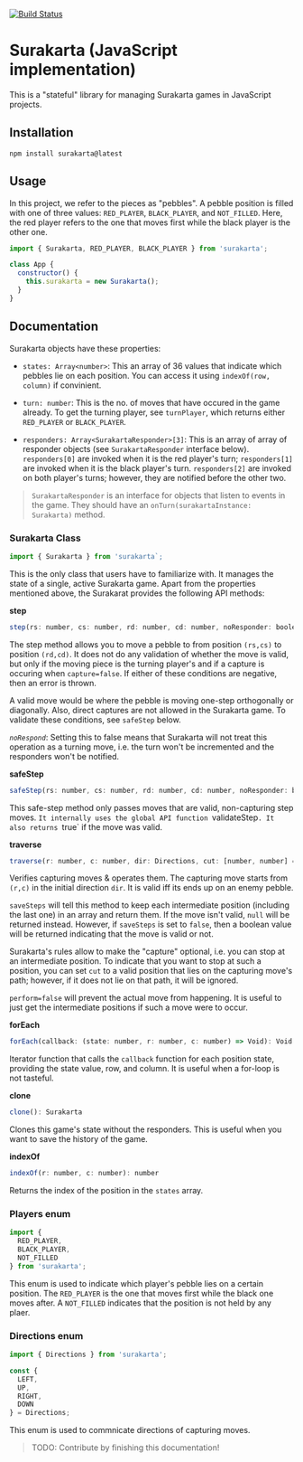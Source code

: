 [![Build Status](https://dev.azure.com/SurakartaArcade/Surakarta/_apis/build/status/SurakartaArcade.surakarta-js?branchName=master)](https://dev.azure.com/SurakartaArcade/Surakarta/_build/latest?definitionId=1&branchName=master)

# Surakarta (JavaScript implementation)

This is a "stateful" library for managing Surakarta games in JavaScript projects.

## Installation

```
npm install surakarta@latest
```

## Usage

In this project, we refer to the pieces as "pebbles". A pebble position is filled with one of three values: `RED_PLAYER`, `BLACK_PLAYER`, and `NOT_FILLED`. Here, the red player refers to the one that moves first while the black player is the other one.

```js
import { Surakarta, RED_PLAYER, BLACK_PLAYER } from 'surakarta';

class App {
  constructor() {
    this.surakarta = new Surakarta();
  }
}
```

## Documentation

Surakarta objects have these properties:

* `states: Array<number>`: This an array of 36 values that indicate which pebbles lie on each position. You can access it using `indexOf(row, column)` if convinient.

* `turn: number`: This is the no. of moves that have occured in the game already. To get the turning player, see `turnPlayer`, which returns either `RED_PLAYER` or `BLACK_PLAYER`.

* `responders: Array<SurakartaResponder>[3]`: This is an array of array of responder objects (see `SurakartaResponder` interface below). `responders[0]` are invoked when it is the red player's turn; `responders[1]` are invoked when it is the black player's turn. `responders[2]` are invoked on both player's turns; however, they are notified before the other two.

> `SurakartaResponder` is an interface for objects that listen to events in the game. They should have an `onTurn(surakartaInstance: Surakarta)` method.

### Surakarta Class

```js
import { Surakarta } from 'surakarta`;
```

This is the only class that users have to familiarize with. It manages the state of a single, active Surakarta game. Apart from the properties mentioned above, the Surakarat provides the following API methods:

**step**
```js
step(rs: number, cs: number, rd: number, cd: number, noResponder: boolean = false, capture: boolean = false): Void
```

The step method allows you to move a pebble to from position `(rs,cs)` to position `(rd,cd)`. It does not do any validation of whether the move is valid, but only if the moving piece is the turning player's and if a capture is occuring when `capture=false`. If either of these conditions are negative, then an error is thrown.

A valid move would be where the pebble is moving one-step orthogonally or diagonally. Also, direct captures are not allowed in the Surakarta game. To validate these conditions, see `safeStep` below.

_`noRespond`_: Setting this to false means that Surakarta will not treat this operation as a turning move, i.e. the turn won't be incremented and the responders won't be notified.

**safeStep**
```js
safeStep(rs: number, cs: number, rd: number, cd: number, noResponder: boolean): boolean
```

This safe-step method only passes moves that are valid, non-capturing step moves. `It internally uses the global API function `validateStep`. It also returns `true` if the move was valid.

**traverse**
```js
traverse(r: number, c: number, dir: Directions, cut: [number, number] = null, saveSteps: boolean = true, perform: boolean = true, noRespond: boolean = false): {boolean | Array<[number,number]> | null}
```

Verifies capturing moves & operates them. The capturing move starts from `(r,c)` in the initial direction `dir`. It is valid iff its ends up on an enemy pebble.

`saveSteps` will tell this method to keep each intermediate position (including the last one) in an array and return them. If the move isn't valid, `null` will be returned instead. However, if `saveSteps` is set to `false`, then a boolean value will be returned indicating that the move is valid or not.

Surakarta's rules allow to make the "capture" optional, i.e. you can stop at an intermediate position. To indicate that you want to stop at such a position, you can set `cut` to a valid position that lies on the capturing move's path; however, if it does not lie on that path, it will be ignored.

`perform=false` will prevent the actual move from happening. It is useful to just get the intermediate positions if such a move were to occur.

**forEach**
```js
forEach(callback: (state: number, r: number, c: number) => Void): Void
```

Iterator function that calls the `callback` function for each position state, providing the state value, row, and column. It is useful when a for-loop is not tasteful.

**clone**
```js
clone(): Surakarta
```

Clones this game's state without the responders. This is useful when you want to save the history of the game.

**indexOf**
```js
indexOf(r: number, c: number): number
```

Returns the index of the position in the `states` array.

### Players enum

```js
import {
  RED_PLAYER,
  BLACK_PLAYER,
  NOT_FILLED
} from 'surakarta';
```

This enum is used to indicate which player's pebble lies on a certain position. The `RED_PLAYER` is the one that moves first while the black one moves after. A `NOT_FILLED` indicates that the position is not held by any plaer.

### Directions enum

```js
import { Directions } from 'surakarta';

const {
  LEFT,
  UP,
  RIGHT,
  DOWN
} = Directions;
```

This enum is used to commnicate directions of capturing moves.

> TODO: Contribute by finishing this documentation!
>
